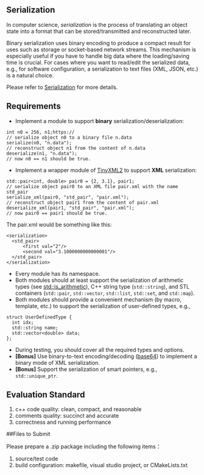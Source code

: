 ## Serialization

In computer science, *serialization* is the process of translating an object state into a format that can be stored/transmitted and reconstructed later.

Binary serialization uses binary encoding to produce a compact result for uses such as storage or socket-based network streams. This mechanism is especially useful if you have to handle big data where the loading/saving time is crucial.
For cases where you want to read/edit the serialized data, e.g., for software configuration, a serialization to text files (XML, JSON, etc.) is a natural choice.

Please refer to [Serialization](https://en.wikipedia.org/wiki/Serialization) for more details.

## Requirements

- Implement a module to support **binary** serialization/deserialization:
```
int n0 = 256, n1;https://
// serialize object n0 to a binary file n.data
serialize(n0, "n.data");
// reconstruct object n1 from the content of n.data
deserialize(n1, "n.data");
// now n0 == n1 should be true.
```
- Implement a wrapper module of [TinyXML2](github.com/leethomason/tinyxml2) to support **XML** serialization:
```
std::pair<int, double> pair0 = {2, 3.1}, pair1;
// serialize object pair0 to an XML file pair.xml with the name std_pair
serialize_xml(pair0, "std_pair", "pair.xml");
// reconstruct object pair1 from the content of pair.xml
deserialize_xml(pair1, "std_pair", "pair.xml");
// now pair0 == pair1 should be true.
```
  
  The pair.xml would be something like this:

```
<serialization>
  <std_pair>
      <first val="2"/>
      <second val="3.1000000000000001"/>
  </std_pair>
</serialization>
```
- Every module has its namespace.
- Both modules should at least support the serialization of arithmetic types (see [std::is_arithmetic](https://en.cppreference.com/w/cpp/types/is_arithmetic)), C++ string type (`std::string`), and STL containers (`std::pair`, `std::vector`, `std::list`, `std::set`, and `std::map`).
- Both modules should provide a convenient mechanism (by macro, template, etc.) to support the serialization of user-defined types, e.g.,
```
struct UserDefinedType {
  int idx;
  std::string name;
  std::vector<double> data;
};
```
- During testing, you should cover all the required types and options.
- **[Bonus]** Use binary-to-text encoding/decoding ([base64](https://en.wikipedia.org/wiki/Base64)) to implement a binary mode of XML serialization.
- **[Bonus]** Support the serialization of smart pointers, e.g., `std::unique_ptr`.
## Evaluation Standard

1. c++ code quality: clean, compact, and reasonable
2. comments quality: succinct and accurate
3. correctness and running performance

##Files to Submit

Please prepare a .zip package including the following items：

1. source/test code
2. build configuration: makefile, visual studio project, or CMakeLists.txt
